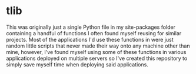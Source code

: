 # tlib
This was originally just a single Python file in my site-packages folder containing a handful of functions I often found myself reusing for similar projects.
Most of the applications I'd use these functions in were just random little scripts that never made their way onto any machine other than mine, however, I've found myself using some of these functions in various applications deployed on multiple servers so I've created this repository to simply save myself time when deploying said applications.
